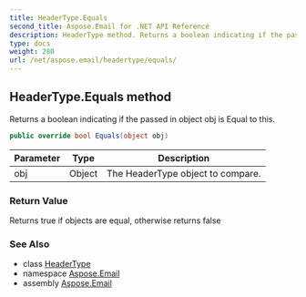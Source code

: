 ```yaml
---
title: HeaderType.Equals
second_title: Aspose.Email for .NET API Reference
description: HeaderType method. Returns a boolean indicating if the passed in object obj is Equal to this
type: docs
weight: 280
url: /net/aspose.email/headertype/equals/
---
```

## HeaderType.Equals method

Returns a boolean indicating if the passed in object obj is Equal to this.

```csharp
public override bool Equals(object obj)
```

| Parameter | Type | Description |
| --- | --- | --- |
| obj | Object | The HeaderType object to compare. |

### Return Value

Returns true if objects are equal, otherwise returns false

### See Also

* class [HeaderType](../)
* namespace [Aspose.Email](../../headertype/)
* assembly [Aspose.Email](../../../)


